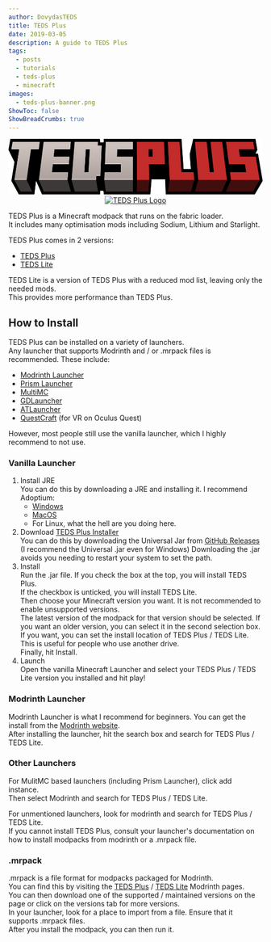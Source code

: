 ```yaml
---
author: DovydasTEDS
title: TEDS Plus
date: 2019-03-05
description: A guide to TEDS Plus
tags:
  - posts
  - tutorials
  - teds-plus
  - minecraft
images:
  - teds-plus-banner.png
ShowToc: false
ShowBreadCrumbs: true
---
```


<div align="center">
  <a href="https://modrinth.com/modpack/teds-plus">
    <img src="teds-plus-title.png" alt="Logo" height="110">
  </a>
  <br/>
  <a href="https://modrinth.com/modpack/teds-plus">
  <img src="https://cdn.jsdelivr.net/npm/@intergrav/devins-badges@3/assets/cozy/available/modrinth_vector.svg" alt="TEDS Plus Logo" height="56">
  </a>
  <br/>
</div>

TEDS Plus is a Minecraft modpack that runs on the fabric loader.  
It includes many optimisation mods including Sodium, Lithium and Starlight.  

TEDS Plus comes in 2 versions:

- [TEDS Plus](https://modrinth.com/modpack/teds-plus)
- [TEDS Lite](https://modrinth.com/modpack/teds-lite)  

TEDS Lite is a version of TEDS Plus with a reduced mod list, leaving only the needed mods.  
This provides more performance than TEDS Plus.  
  
## How to Install
TEDS Plus can be installed on a variety of launchers.  
Any launcher that supports Modrinth and / or .mrpack files is recommended.
These include:

- [Modrinth Launcher](https://modrinth.com/app)
- [Prism Launcher](https://prismlauncher.org/)
- [MultiMC](https://multimc.org/#Download)
- [GDLauncher](https://gdlauncher.com/)
- [ATLauncher](https://atlauncher.com/)
- [QuestCraft](https://questcraft.org/) (for VR on Oculus Quest)
  
However, most people still use the vanilla launcher, which I highly recommend to not use.

### Vanilla Launcher

1. Install JRE  
   You can do this by downloading a JRE and installing it. I recommend Adoptium:
   - [Windows](https://adoptium.net/temurin/releases/?version=17&package=jre&arch=x64&os=windows)
   - [MacOS](https://adoptium.net/temurin/releases/?version=17&package=jre&arch=x64&os=mac)
   - For Linux, what the hell are you doing here.
2. Download [TEDS Plus Installer](https://github.com/TeamTEDS/teds-plus-installer/releases/latest)  
   You can do this by downloading the Universal Jar from [GitHub Releases](https://github.com/TeamTEDS/teds-plus-installer/releases/latest) (I recommend the Universal .jar even for Windows)  Downloading the .jar avoids you needing to restart your system to set the path.
3. Install  
   Run the .jar file. If you check the box at the top, you will install TEDS Plus.  
   If the checkbox is unticked, you will install TEDS Lite.  
   Then choose your Minecraft version you want. It is not recommended to enable unsupported versions.  
   The latest version of the modpack for that version should be selected. If you want an older version, you can select it in the second selection box.  
   If you want, you can set the install location of TEDS Plus / TEDS Lite. This is useful for people who use another drive.  
   Finally, hit Install.
4. Launch  
   Open the vanilla Minecraft Launcher and select your TEDS Plus / TEDS Lite version you installed and hit play!

### Modrinth Launcher

Modrinth Launcher is what I recommend for beginners. You can get the install from the [Modrinth website](https://modrinth.com/app).  
After installing the launcher, hit the search box and search for TEDS Plus / TEDS Lite.

### Other Launchers

For MulitMC based launchers (including Prism Launcher), click add instance.  
Then select Modrinth and search for TEDS Plus / TEDS Lite.  
  
For unmentioned launchers, look for modrinth and search for TEDS Plus / TEDS Lite.  
If you cannot install TEDS Plus, consult your launcher's documentation on how to install modpacks from modrinth or a .mrpack file.

### .mrpack

.mrpack is a file format for modpacks packaged for Modrinth.  
You can find this by visiting the [TEDS Plus](https://modrinth.com/modpack/teds-plus) / [TEDS Lite](https://modrinth.com/modpack/teds-lite) Modrinth pages.  
You can then download one of the supported / maintained versions on the page or click on the versions tab for more versions.  
In your launcher, look for a place to import from a file. Ensure that it supports .mrpack files.  
After you install the modpack, you can then run it.
